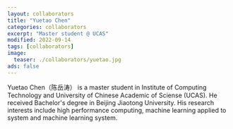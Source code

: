 ```yaml
---
layout: collaborators
title: "Yuetao Chen"
categories: collaborators
excerpt: "Master student @ UCAS"
modified: 2022-09-14
tags: [collaborators]
image:
  teaser: ./collaborators/yuetao.jpg
ads: false
---
```


Yuetao Chen（陈岳涛） is a master student in Institute of Computing Technology and University of Chinese Academic of Sciense (UCAS). He received Bachelor's degree in Beijing Jiaotong University. His research interests include high performance computing, machine learning applied to system and machine learning system.